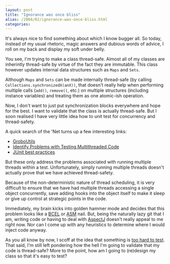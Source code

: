 ```yaml
---
layout: post
title: "Ignorance was once bliss"
alias: /2004/02/ignorance-was-once-bliss.html
categories:
---
```

It's always nice to find something about which I know bugger all. So today, instead of my usual rhetoric, magic answers and dubious words of advice, I roll on my back and display my soft under belly.

You see, I'm trying to make a class thread-safe. Almost all of my classes are inherintly thread-safe by virtue of the fact they are immutable. This class however updates internal data structures such as `Maps` and `Sets`.

Although `Maps` and `Sets` can be made internally thread-safe (by calling `Collections.synchronizedX(anX))`, that doesn't really help when performing multiple calls (`add()`, `remove()`, etc.) on multiple structures (including instance variables) and treating them as one atomic-ish operation.

Now, I don't want to just put synchronization blocks everywhere and hope for the best. I want to validate that the class is actually thread-safe. But I soon realised I have very little idea how to unit test for concurrency and thread-safety.

A quick search of the 'Net turns up a few interesting links:

* [GroboUtils](http://groboutils.sourceforge.net/)
* [Identify Problems with Testing Multithreaded Code](http://www.ftponline.com/javapro/2003_11/online/rnettleton_11_26_03/)
* [JUnit best practices](http://www.javaworld.com/javaworld/jw-12-2000/jw-1221-junit_p.html)

But these only address the problems associated with running multiple threads within a test. Unfortunately,  simply running multiple threads doesn't actually prove that we have achieved thread-safety.

Because of the non-deterministic nature of thread scheduling, it is very difficult to ensure that we have had multiple threads accessing a single object concurrently, save adding hooks into the object itself to make it sleep or give up control at strategic points in the code.

Immediately, my brain kicks into golden hammer mode and decides that this problem looks like a [BCEL](http://jakarta.apache.org/bcel/) or [ASM](http://asm.objectweb.org/) nail. But, being the naturally lazy git that I am, writing code or having to deal with [AspectJ](http://www.aspectj.org) doesn't really appeal to me right now. Nor can I come up with any heuristics to determine where I would inject code anyway.

As you all know by now, I scoff at the idea that something is [too hard to test](/blog/2003/12/07/my-stuff-is-too-complex-to-test). That said, I'm still left pondering how the hell I'm going to validate that my code is thread-safe? More to the point, how am I going to (re)design my class so that it's easy to test?
